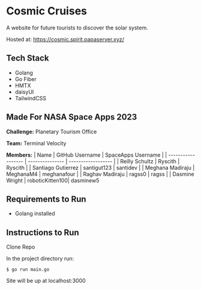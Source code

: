 # Cosmic Cruises
A website for future tourists to discover the solar system.

Hosted at: https://cosmic.spirit.papaserver.xyz/

## Tech Stack

- Golang
- Go Fiber
- HMTX
- daisyUI
- TailwindCSS

## Made For NASA Space Apps 2023
**Challenge:** Planetary Tourism Office

**Team:** Terminal Velocity

**Members:**
| Name               | GitHub Username | SpaceApps Username |
| ------------------ | --------------- | ------------------ |
| Reilly Schultz     | Ryscith         | Ryscith            |
| Santiago Gutierrez | santigut123     | santidev           |
| Meghana Madiraju   | MeghanaM4       | meghanafour        |
| Raghav Madiraju    | ragss0          | ragss              |
| Dasmine Wright     | roboticKitten100| dasminew5

## Requirements to Run
- Golang installed

## Instructions to Run
Clone Repo

In the project directory run:

`$ go run main.go`

Site will be up at localhost:3000
